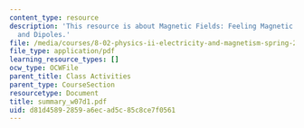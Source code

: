 ```yaml
---
content_type: resource
description: 'This resource is about Magnetic Fields: Feeling Magnetic Fields ? Charges
  and Dipoles.'
file: /media/courses/8-02-physics-ii-electricity-and-magnetism-spring-2007/d81d45892859a6ecad5c85c8ce7f0561_summary_w07d1.pdf
file_type: application/pdf
learning_resource_types: []
ocw_type: OCWFile
parent_title: Class Activities
parent_type: CourseSection
resourcetype: Document
title: summary_w07d1.pdf
uid: d81d4589-2859-a6ec-ad5c-85c8ce7f0561
---
```


